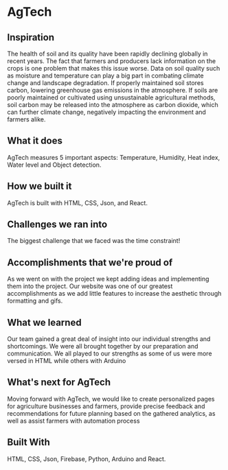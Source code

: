 # AgTech

## Inspiration
The health of soil and its quality have been rapidly declining globally in recent years. The fact that farmers and producers lack information on the crops is one problem that makes this issue worse. Data on soil quality such as moisture and temperature can play a big part in combating climate change and landscape degradation. If properly maintained soil stores carbon, lowering greenhouse gas emissions in the atmosphere. If soils are poorly maintained or cultivated using unsustainable agricultural methods, soil carbon may be released into the atmosphere as carbon dioxide, which can further climate change, negatively impacting the environment and farmers alike.

## What it does
AgTech measures 5 important aspects: Temperature, Humidity, Heat index, Water level and Object detection. 

## How we built it
AgTech is built with HTML, CSS, Json, and React. 

## Challenges we ran into
The biggest challenge that we faced was the time constraint! 

## Accomplishments that we're proud of
As we went on with the project we kept adding ideas and implementing them into the project. Our website was one of our greatest accomplishments as we add little features to increase the aesthetic through formatting and gifs. 

## What we learned
Our team gained a great deal of insight into our individual strengths and shortcomings.
We were all brought together by our preparation and communication. We all played to our strengths as some of us were more versed in HTML while others with Arduino 

## What's next for AgTech 
Moving forward with AgTech, we would like to create personalized pages for agriculture businesses and farmers, provide precise feedback and recommendations for future planning based on the gathered analytics, as well as assist farmers with automation process

## Built With
HTML, CSS, Json, Firebase, Python, Arduino and React. 
